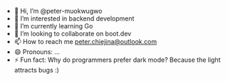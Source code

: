 - 👋 Hi, I’m @peter-muokwugwo
- 👀 I’m interested in backend development
- 🌱 I’m currently learning Go
- 💞️ I’m looking to collaborate on boot.dev
- 📫 How to reach me peter.chiejina@outlook.com
- 😄 Pronouns: ...
- ⚡ Fun fact: Why do programmers prefer dark mode? Because the light attracts bugs :)

<!---
peter-muokwugwo/peter-muokwugwo is a ✨ special ✨ repository because its `README.md` (this file) appears on your GitHub profile.
You can click the Preview link to take a look at your changes.
--->
